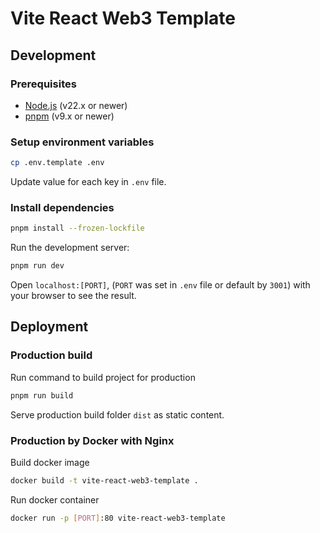 # Vite React Web3 Template

## Development

### Prerequisites

- [Node.js](https://nodejs.org/en/download/) (v22.x or newer)
- [pnpm](https://pnpm.io/installation) (v9.x or newer)

### Setup environment variables

```bash
cp .env.template .env
```

Update value for each key in `.env` file.

### Install dependencies

```bash
pnpm install --frozen-lockfile
```

Run the development server:

```bash
pnpm run dev
```

Open `localhost:[PORT]`, (`PORT` was set in `.env` file or default by `3001`) with your browser to see the result.

## Deployment

### Production build

Run command to build project for production

```bash
pnpm run build
```

Serve production build folder `dist` as static content.

### Production by Docker with Nginx

Build docker image

```bash
docker build -t vite-react-web3-template .
```

Run docker container

```bash
docker run -p [PORT]:80 vite-react-web3-template
```
